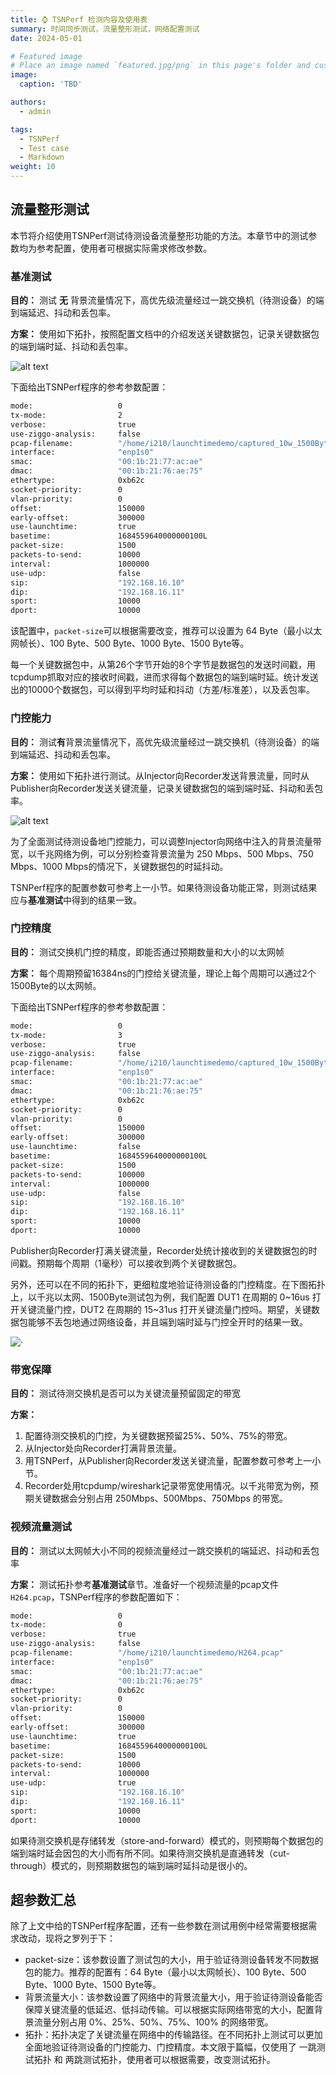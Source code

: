 ```yaml
---
title: ⌚ TSNPerf 检测内容及使用表 
summary: 时间同步测试，流量整形测试，网络配置测试
date: 2024-05-01

# Featured image
# Place an image named `featured.jpg/png` in this page's folder and customize its options here.
image:
  caption: 'TBD'

authors:
  - admin

tags:
  - TSNPerf
  - Test case
  - Markdown
weight: 10
---
```


## 流量整形测试

本节将介绍使用TSNPerf测试待测设备流量整形功能的方法。本章节中的测试参数均为参考配置，使用者可根据实际需求修改参数。

### 基准测试

**目的：** 测试 **无** 背景流量情况下，高优先级流量经过一跳交换机（待测设备）的端到端延迟、抖动和丢包率。

**方案：**
使用如下拓扑，按照配置文档中的介绍发送关键数据包，记录关键数据包的端到端时延、抖动和丢包率。

![alt text](./qbv-basictest.png)

下面给出TSNPerf程序的参考参数配置：
```bash
mode:                   0
tx-mode:                2
verbose:                true
use-ziggo-analysis:     false
pcap-filename:          "/home/i210/launchtimedemo/captured_10w_1500Byte.pcap"
interface:              "enp1s0"
smac:                   "00:1b:21:77:ac:ae"
dmac:                   "00:1b:21:76:ae:75"
ethertype:              0xb62c
socket-priority:        0
vlan-priority:          0
offset:                 150000
early-offset:           300000
use-launchtime:         true
basetime:               1684559640000000100L
packet-size:            1500
packets-to-send:        10000
interval:               1000000
use-udp:                false
sip:                    "192.168.16.10"
dip:                    "192.168.16.11"
sport:                  10000
dport:                  10000
```

该配置中，`packet-size`可以根据需要改变，推荐可以设置为 64 Byte（最小以太网帧长）、100 Byte、500 Byte、1000 Byte、1500 Byte等。

每一个关键数据包中，从第26个字节开始的8个字节是数据包的发送时间戳，用tcpdump抓取对应的接收时间戳，进而求得每个数据包的端到端时延。统计发送出的10000个数据包，可以得到平均时延和抖动（方差/标准差），以及丢包率。

### 门控能力

**目的：** 测试**有**背景流量情况下，高优先级流量经过一跳交换机（待测设备）的端到端延迟、抖动和丢包率。

**方案：** 使用如下拓扑进行测试。从Injector向Recorder发送背景流量，同时从Publisher向Recorder发送关键流量，记录关键数据包的端到端时延、抖动和丢包率。

![alt text](./qbv-withbackground.png)

为了全面测试待测设备地门控能力，可以调整Injector向网络中注入的背景流量带宽，以千兆网络为例，可以分别检查背景流量为 250 Mbps、500 Mbps、750 Mbps、1000 Mbps的情况下，关键数据包的时延抖动。

TSNPerf程序的配置参数可参考上一小节。如果待测设备功能正常，则测试结果应与**基准测试**中得到的结果一致。

### 门控精度

**目的：** 测试交换机门控的精度，即能否通过预期数量和大小的以太网帧

**方案：** 每个周期预留16384ns的门控给关键流量，理论上每个周期可以通过2个1500Byte的以太网帧。

下面给出TSNPerf程序的参考参数配置：
```bash
mode:                   0
tx-mode:                3
verbose:                true
use-ziggo-analysis:     false
pcap-filename:          "/home/i210/launchtimedemo/captured_10w_1500Byte.pcap"
interface:              "enp1s0"
smac:                   "00:1b:21:77:ac:ae"
dmac:                   "00:1b:21:76:ae:75"
ethertype:              0xb62c
socket-priority:        0
vlan-priority:          0
offset:                 150000
early-offset:           300000
use-launchtime:         false
basetime:               1684559640000000100L
packet-size:            1500
packets-to-send:        100000
interval:               1000000
use-udp:                false
sip:                    "192.168.16.10"
dip:                    "192.168.16.11"
sport:                  10000
dport:                  10000
```

Publisher向Recorder打满关键流量，Recorder处统计接收到的关键数据包的时间戳。预期每个周期（1毫秒）可以接收到两个关键数据包。

另外，还可以在不同的拓扑下，更细粒度地验证待测设备的门控精度。在下图拓扑上，以千兆以太网、1500Byte测试包为例，我们配置 DUT1 在周期的 0~16us 打开关键流量门控，DUT2 在周期的 15~31us 打开关键流量门控吗。期望，关键数据包能够不丢包地通过网络设备，并且端到端时延与门控全开时的结果一致。

![·](qbv-2hop.png)

### 带宽保障

**目的：** 测试待测交换机是否可以为关键流量预留固定的带宽

**方案：** 
1. 配置待测交换机的门控，为关键数据预留25%、50%、75%的带宽。
2. 从Injector处向Recorder打满背景流量。
3. 用TSNPerf，从Publisher向Recorder发送关键流量，配置参数可参考上一小节。
4. Recorder处用tcpdump/wireshark记录带宽使用情况。以千兆带宽为例，预期关键数据会分别占用 250Mbps、500Mbps、750Mbps 的带宽。

### 视频流量测试

**目的：** 测试以太网帧大小不同的视频流量经过一跳交换机的端延迟、抖动和丢包率

**方案：** 测试拓扑参考**基准测试**章节。准备好一个视频流量的pcap文件`H264.pcap`，TSNPerf程序的参数配置如下：
```bash
mode:                   0
tx-mode:                0
verbose:                true
use-ziggo-analysis:     false
pcap-filename:          "/home/i210/launchtimedemo/H264.pcap"
interface:              "enp1s0"
smac:                   "00:1b:21:77:ac:ae"
dmac:                   "00:1b:21:76:ae:75"
ethertype:              0xb62c
socket-priority:        0
vlan-priority:          0
offset:                 150000
early-offset:           300000
use-launchtime:         true
basetime:               1684559640000000100L
packet-size:            1500
packets-to-send:        10000
interval:               1000000
use-udp:                true
sip:                    "192.168.16.10"
dip:                    "192.168.16.11"
sport:                  10000
dport:                  10000
```
如果待测交换机是存储转发（store-and-forward）模式的，则预期每个数据包的端到端时延会因包的大小而有所不同。如果待测交换机是直通转发（cut-through）模式的，则预期数据包的端到端时延抖动是很小的。

## 超参数汇总

除了上文中给的TSNPerf程序配置，还有一些参数在测试用例中经常需要根据需求改动，现将之罗列于下：

* packet-size：该参数设置了测试包的大小，用于验证待测设备转发不同数据包的能力。推荐的配置有：64 Byte（最小以太网帧长）、100 Byte、500 Byte、1000 Byte、1500 Byte等。
* 背景流量大小：该参数设置了网络中的背景流量大小，用于验证待测设备能否保障关键流量的低延迟、低抖动传输。可以根据实际网络带宽的大小，配置背景流量分别占用 0%、25%、50%、75%、100% 的网络带宽。
* 拓扑：拓扑决定了关键流量在网络中的传输路径。在不同拓扑上测试可以更加全面地验证待测设备的门控能力、门控精度。本文限于篇幅，仅使用了 一跳测试拓扑 和 两跳测试拓扑，使用者可以根据需要，改变测试拓扑。
